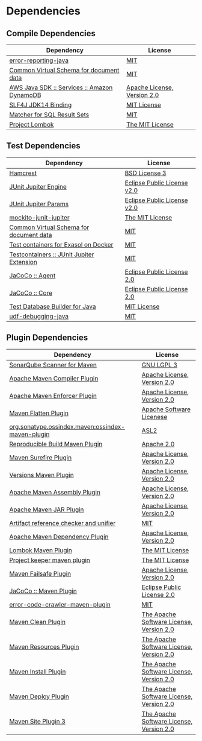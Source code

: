 <!-- @formatter:off -->
# Dependencies

## Compile Dependencies

| Dependency                                       | License                          |
| ------------------------------------------------ | -------------------------------- |
| [error-reporting-java][0]                        | [MIT][1]                         |
| [Common Virtual Schema for document data][2]     | [MIT][1]                         |
| [AWS Java SDK :: Services :: Amazon DynamoDB][4] | [Apache License, Version 2.0][5] |
| [SLF4J JDK14 Binding][6]                         | [MIT License][7]                 |
| [Matcher for SQL Result Sets][8]                 | [MIT][1]                         |
| [Project Lombok][10]                             | [The MIT License][11]            |

## Test Dependencies

| Dependency                                      | License                           |
| ----------------------------------------------- | --------------------------------- |
| [Hamcrest][12]                                  | [BSD License 3][13]               |
| [JUnit Jupiter Engine][14]                      | [Eclipse Public License v2.0][15] |
| [JUnit Jupiter Params][14]                      | [Eclipse Public License v2.0][15] |
| [mockito-junit-jupiter][18]                     | [The MIT License][19]             |
| [Common Virtual Schema for document data][2]    | [MIT][1]                          |
| [Test containers for Exasol on Docker][22]      | [MIT][1]                          |
| [Testcontainers :: JUnit Jupiter Extension][24] | [MIT][25]                         |
| [JaCoCo :: Agent][26]                           | [Eclipse Public License 2.0][27]  |
| [JaCoCo :: Core][26]                            | [Eclipse Public License 2.0][27]  |
| [Test Database Builder for Java][30]            | [MIT License][31]                 |
| [udf-debugging-java][32]                        | [MIT][1]                          |

## Plugin Dependencies

| Dependency                                              | License                                        |
| ------------------------------------------------------- | ---------------------------------------------- |
| [SonarQube Scanner for Maven][34]                       | [GNU LGPL 3][35]                               |
| [Apache Maven Compiler Plugin][36]                      | [Apache License, Version 2.0][37]              |
| [Apache Maven Enforcer Plugin][38]                      | [Apache License, Version 2.0][37]              |
| [Maven Flatten Plugin][40]                              | [Apache Software Licenese][41]                 |
| [org.sonatype.ossindex.maven:ossindex-maven-plugin][42] | [ASL2][41]                                     |
| [Reproducible Build Maven Plugin][44]                   | [Apache 2.0][41]                               |
| [Maven Surefire Plugin][46]                             | [Apache License, Version 2.0][37]              |
| [Versions Maven Plugin][48]                             | [Apache License, Version 2.0][37]              |
| [Apache Maven Assembly Plugin][50]                      | [Apache License, Version 2.0][37]              |
| [Apache Maven JAR Plugin][52]                           | [Apache License, Version 2.0][37]              |
| [Artifact reference checker and unifier][54]            | [MIT][1]                                       |
| [Apache Maven Dependency Plugin][56]                    | [Apache License, Version 2.0][37]              |
| [Lombok Maven Plugin][58]                               | [The MIT License][1]                           |
| [Project keeper maven plugin][60]                       | [The MIT License][61]                          |
| [Maven Failsafe Plugin][62]                             | [Apache License, Version 2.0][37]              |
| [JaCoCo :: Maven Plugin][64]                            | [Eclipse Public License 2.0][27]               |
| [error-code-crawler-maven-plugin][66]                   | [MIT][1]                                       |
| [Maven Clean Plugin][68]                                | [The Apache Software License, Version 2.0][41] |
| [Maven Resources Plugin][70]                            | [The Apache Software License, Version 2.0][41] |
| [Maven Install Plugin][72]                              | [The Apache Software License, Version 2.0][41] |
| [Maven Deploy Plugin][74]                               | [The Apache Software License, Version 2.0][41] |
| [Maven Site Plugin 3][76]                               | [The Apache Software License, Version 2.0][41] |

[26]: https://www.eclemma.org/jacoco/index.html
[0]: https://github.com/exasol/error-reporting-java
[41]: http://www.apache.org/licenses/LICENSE-2.0.txt
[10]: https://projectlombok.org
[46]: https://maven.apache.org/surefire/maven-surefire-plugin/
[68]: http://maven.apache.org/plugins/maven-clean-plugin/
[4]: https://aws.amazon.com/sdkforjava
[1]: https://opensource.org/licenses/MIT
[18]: https://github.com/mockito/mockito
[48]: http://www.mojohaus.org/versions-maven-plugin/
[60]: https://github.com/exasol/project-keeper/
[13]: http://opensource.org/licenses/BSD-3-Clause
[36]: https://maven.apache.org/plugins/maven-compiler-plugin/
[31]: https://github.com/exasol/test-db-builder-java/blob/main/LICENSE
[27]: https://www.eclipse.org/legal/epl-2.0/
[35]: http://www.gnu.org/licenses/lgpl.txt
[64]: https://www.jacoco.org/jacoco/trunk/doc/maven.html
[5]: https://aws.amazon.com/apache2.0
[19]: https://github.com/mockito/mockito/blob/main/LICENSE
[8]: https://github.com/exasol/hamcrest-resultset-matcher
[11]: https://projectlombok.org/LICENSE
[44]: http://zlika.github.io/reproducible-build-maven-plugin
[7]: http://www.opensource.org/licenses/mit-license.php
[34]: http://sonarsource.github.io/sonar-scanner-maven/
[2]: https://github.com/exasol/virtual-schema-common-document/
[32]: https://github.com/exasol/udf-debugging-java/
[14]: https://junit.org/junit5/
[40]: https://www.mojohaus.org/flatten-maven-plugin/flatten-maven-plugin
[12]: http://hamcrest.org/JavaHamcrest/
[6]: http://www.slf4j.org
[70]: http://maven.apache.org/plugins/maven-resources-plugin/
[54]: https://github.com/exasol/artifact-reference-checker-maven-plugin
[52]: https://maven.apache.org/plugins/maven-jar-plugin/
[30]: https://github.com/exasol/test-db-builder-java/
[62]: https://maven.apache.org/surefire/maven-failsafe-plugin/
[25]: http://opensource.org/licenses/MIT
[22]: https://github.com/exasol/exasol-testcontainers
[56]: https://maven.apache.org/plugins/maven-dependency-plugin/
[61]: https://github.com/exasol/project-keeper/blob/main/LICENSE
[37]: https://www.apache.org/licenses/LICENSE-2.0.txt
[38]: https://maven.apache.org/enforcer/maven-enforcer-plugin/
[58]: https://awhitford.github.com/lombok.maven/lombok-maven-plugin/
[15]: https://www.eclipse.org/legal/epl-v20.html
[72]: http://maven.apache.org/plugins/maven-install-plugin/
[42]: https://sonatype.github.io/ossindex-maven/maven-plugin/
[24]: https://testcontainers.org
[74]: http://maven.apache.org/plugins/maven-deploy-plugin/
[76]: http://maven.apache.org/plugins/maven-site-plugin/
[66]: https://github.com/exasol/error-code-crawler-maven-plugin
[50]: https://maven.apache.org/plugins/maven-assembly-plugin/
